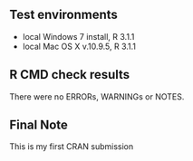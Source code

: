 ## Test environments
* local Windows 7 install, R 3.1.1
* local Mac OS X v.10.9.5, R 3.1.1

## R CMD check results
There were no ERRORs, WARNINGs or NOTES.

## Final Note 
This is my first CRAN submission
